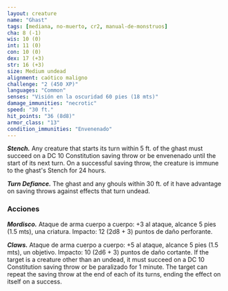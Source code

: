 ```yaml
---
layout: creature
name: "Ghast"
tags: [mediana, no-muerto, cr2, manual-de-monstruos]
cha: 8 (-1)
wis: 10 (0)
int: 11 (0)
con: 10 (0)
dex: 17 (+3)
str: 16 (+3)
size: Medium undead
alignment: caótico maligno
challenge: "2 (450 XP)"
languages: "Common"
senses: "Visión en la oscuridad 60 pies (18 mts)"
damage_immunities: "necrotic"
speed: "30 ft."
hit_points: "36 (8d8)"
armor_class: "13"
condition_immunities: "Envenenado"
---
```


***Stench.*** Any creature that starts its turn within 5 ft. of the ghast must succeed on a DC 10 Constitution saving throw or be envenenado until the start of its next turn. On a successful saving throw, the creature is immune to the ghast's Stench for 24 hours.

***Turn Defiance.*** The ghast and any ghouls within 30 ft. of it have advantage on saving throws against effects that turn undead.

### Acciones

***Mordisco.*** Ataque de arma cuerpo a cuerpo: +3 al ataque, alcance 5 pies (1.5 mts), una criatura. Impacto: 12 (2d8 + 3) puntos de daño perforante.

***Claws.*** Ataque de arma cuerpo a cuerpo: +5 al ataque, alcance 5 pies (1.5 mts), un objetivo. Impacto: 10 (2d6 + 3) puntos de daño cortante. If the target is a creature other than an undead, it must succeed on a DC 10 Constitution saving throw or be paralizado for 1 minute. The target can repeat the saving throw at the end of each of its turns, ending the effect on itself on a success.